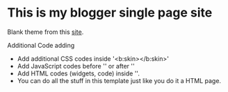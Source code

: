 # This is my blogger single page site

Blank theme from this [site](http://subinsb.com/make-a-blank-blogger-template).

Additional Code adding

+ Add additional CSS codes inside '<b:skin></b:skin>'
+ Add JavaScript codes before '</head>' or after '<head>'
+ Add HTML codes (widgets, code) inside '<body>'.
+ You can do all the stuff in this template just like you do it a HTML page.


